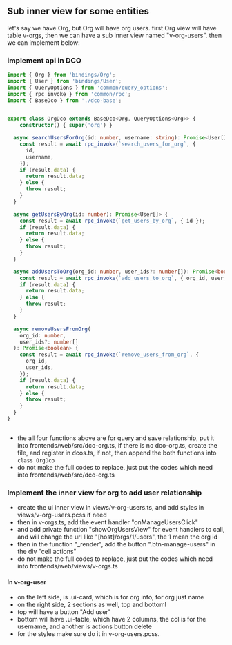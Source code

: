 ## Sub inner view for some entities

let's say we have Org, but Org will have org users. first Org view will have table v-orgs, then we can have a sub inner view named "v-org-users".
then we can implement below:

### implement api in DCO

````ts
import { Org } from 'bindings/Org';
import { User } from 'bindings/User';
import { QueryOptions } from 'common/query_options';
import { rpc_invoke } from 'common/rpc';
import { BaseDco } from './dco-base';


export class OrgDco extends BaseDco<Org, QueryOptions<Org>> {
	constructor() { super('org') }

  async searchUsersForOrg(id: number, username: string): Promise<User[]> {
    const result = await rpc_invoke(`search_users_for_org`, {
      id,
      username,
    });
    if (result.data) {
      return result.data;
    } else {
      throw result;
    }
  }

  async getUsersByOrg(id: number): Promise<User[]> {
    const result = await rpc_invoke(`get_users_by_org`, { id });
    if (result.data) {
      return result.data;
    } else {
      throw result;
    }
  }

  async addUsersToOrg(org_id: number, user_ids?: number[]): Promise<boolean> {
    const result = await rpc_invoke(`add_users_to_org`, { org_id, user_ids });
    if (result.data) {
      return result.data;
    } else {
      throw result;
    }
  }

  async removeUsersFromOrg(
    org_id: number,
    user_ids?: number[]
  ): Promise<boolean> {
    const result = await rpc_invoke(`remove_users_from_org`, {
      org_id,
      user_ids,
    });
    if (result.data) {
      return result.data;
    } else {
      throw result;
    }
  }
}



````
- the all four functions above are for query and save relationship, put it into frontends/web/src/dco-org.ts, if there is no dco-org.ts, create the file, and register in dcos.ts, if not, then append the both functions into ```class OrgDco```
- do not make the full codes to replace, just put the codes which need into frontends/web/src/dco-org.ts


### Implement the inner view for org to add user relationship
- create the ui inner view in views/v-org-users.ts, and add styles in views/v-org-users.pcss if need
- then in v-orgs.ts, add the event handler "onManageUsersClick"
- and add private function "showOrgUsersView" for event handlers to call, and will change the url like "[host]/orgs/1/users", the 1 mean the org id
- then in the function "_render", add the button ".btn-manage-users" in the div "cell actions"
- do not make the full codes to replace, just put the codes which need into frontends/web/views/v-orgs.ts


#### In v-org-user
- on the left side, is .ui-card, which is for org info, for org just name
- on the right side, 2 sections as well, top and bottoml
- top will have a button "Add user"
- bottom will have .ui-table, which have 2 columns, the col is for the username, and another is actions button delete
- for the styles make sure do it in v-org-users.pcss.



